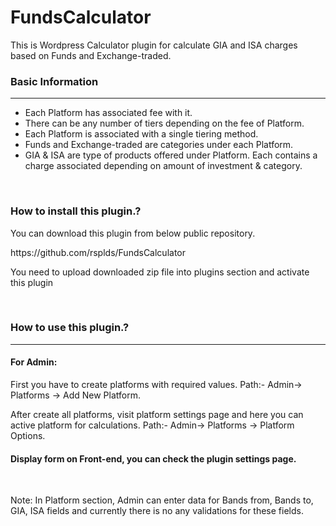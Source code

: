 # FundsCalculator
This is Wordpress Calculator plugin for calculate GIA and ISA charges based on Funds and Exchange-traded. 

<h3>Basic Information</h3>
<hr>
<p>
<ul>
<li>Each Platform has associated fee with it.</li>
<li>There can be any number of tiers depending on the fee of Platform.</li>
<li>Each Platform is associated with a single tiering method. </li>
<li>Funds and Exchange-traded are categories under each Platform.</li>
<li>GIA & ISA are type of products offered under Platform. Each contains a charge associated depending on amount of investment & category.</li>
</ul></p>

<p>&nbsp;</p>
<h3>How to install this plugin.?</h3>
<p>You can download this plugin from below public repository.</p>
<p>
  https://github.com/rsplds/FundsCalculator
</p>
<p>You need to upload downloaded zip file into plugins section and activate this plugin</p>

<p>&nbsp;</p>
<h3>How to use this plugin.?</h3>
<hr>
<h4>For Admin:</h4>
<p>First you have to create platforms with required values. Path:- Admin-> Platforms -> Add New Platform.</p>
<p>After create all platforms, visit platform settings page and here you can active platform for calculations. Path:- Admin-> Platforms -> Platform Options.</p>
<h4>Display form on Front-end, you can check the plugin settings page.</h4>
<p>&nbsp;</p>

<p>Note: In Platform section, Admin can enter data for Bands from, Bands to, GIA, ISA fields and currently there is no any validations for these fields.</p>
